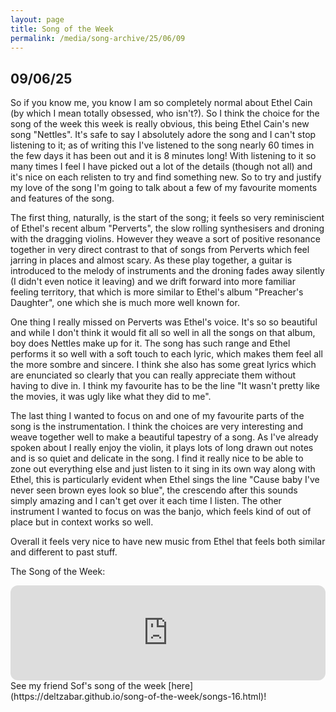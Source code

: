 ```yaml
---
layout: page
title: Song of the Week
permalink: /media/song-archive/25/06/09
---
```


## 09/06/25

So if you know me, you know I am so completely normal about Ethel Cain (by which I mean totally obsessed, who isn't?). So I think the choice for the song of the week this week is really obvious, this being Ethel Cain's new song "Nettles". It's safe to say I absolutely adore the song and I can't stop listening to it; as of writing this I've listened to the song nearly 60 times in the few days it has been out and it is 8 minutes long! With listening to it so many times I feel I have picked out a lot of the details (though not all) and it's nice on each relisten to try and find something new. So to try and justify my love of the song I'm going to talk about a few of my favourite moments and features of the song.

The first thing, naturally, is the start of the song; it feels so very reminiscient of Ethel's recent album "Perverts", the slow rolling synthesisers and droning with the dragging violins. However they weave a sort of positive resonance together in very direct contrast to that of songs from Perverts which feel jarring in places and almost scary. As these play together, a guitar is introduced to the melody of instruments and the droning fades away silently (I didn't even notice it leaving) and we drift forward into more familiar feeling territory, that which is more similar to Ethel's album "Preacher's Daughter", one which she is much more well known for.

One thing I really missed on Perverts was Ethel's voice. It's so so beautiful and while I don't think it would fit all so well in all the songs on that album, boy does Nettles make up for it. The song has such range and Ethel performs it so well with a soft touch to each lyric, which makes them feel all the more sombre and sincere. I think she also has some great lyrics which are enunciated so clearly that you can really appreciate them without having to dive in. I think my favourite has to be the line "It wasn't pretty like the movies, it was ugly like what they did to me".

The last thing I wanted to focus on and one of my favourite parts of the song is the instrumentation. I think the choices are very interesting and weave together well to make a beautiful tapestry of a song. As I've already spoken about I really enjoy the violin, it plays lots of long drawn out notes and is so quiet and delicate in the song. I find it really nice to be able to zone out everything else and just listen to it sing in its own way along with Ethel, this is particularly evident when Ethel sings the line "Cause baby I've never seen brown eyes look so blue", the crescendo after this sounds simply amazing and I can't get over it each time I listen. The other instrument I wanted to focus on was the banjo, which feels kind of out of place but in context works so well.

Overall it feels very nice to have new music from Ethel that feels both similar and different to past stuff.

The Song of the Week:

<iframe style="border-radius:12px" src="https://open.spotify.com/embed/track/3xoM5gZ2RVQqLkjqEgrJ4x?utm_source=generator" width="100%" height="152" frameBorder="0" allowfullscreen="" allow="autoplay; clipboard-write; encrypted-media; fullscreen; picture-in-picture" loading="lazy"></iframe>

<br>
See my friend Sof's song of the week [here](https://deltzabar.github.io/song-of-the-week/songs-16.html)!
